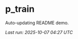 # p_train

Auto-updating README demo.

<!--START_SECTION:status-->
_Last run: 2025-10-07 04:27 UTC_
<!--END_SECTION:status-->














































































































































































































































































































































































































































































































































































































































































































































































































































































































































































































































